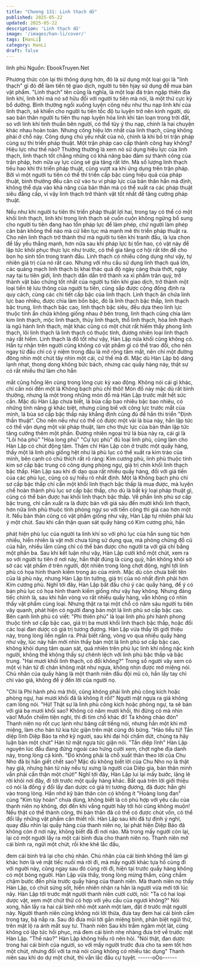 ```yaml
---
title: "Chương 131: Linh thạch dữ"
published: 2025-05-22
updated: 2025-05-22
description: 'Linh thạch dữ'
image: '/images/han-li/cover/'
tags: [HanLi]
category: HanLi
draft: false
---
```


linh phù
Nguồn: EbookTruyen.Net

Phương thức còn lại thì thông dụng hơn, đó là sử dụng một loại
gọi là "linh thạch" gì đó để làm tiền tệ giao dịch, người tu tiên hjay
sử dụng để mua bán vật phẩm.
"Linh thạch" tên cũng là nghĩa, là một loại đá tràn ngập thiên địa
linh khí, linh khí mà nó sở hữu đối với người tu tiên mà nói, là một
thứ cực kỳ bổ dưỡng.
Bình thường ngồi xuống luyện công nếu như thu nạp linh khí của
linh thạch, sẽ khiến cho người tu tiên tốc độ tu luyện trở nên kinh
người, dù sao bản thân người tu tiên thu nạp luyện hóa linh khí
tán loạn trong trời đất, so với linh khí tinh thuần bên người, có thể
tùy ý thu nạp, chính là hai chuyện khác nhau hoàn toàn.
Nhưng công hiệu lớn nhất của linh thạch, cũng không phải ở chỗ
này. Công dụng chủ yếu nhất của nó, chính là khi bố trí trận pháp
cùng sự thi triển pháp thuật.
Một trận pháp cao cấp thành công hay không? Hiệu lực như thế
nào? Thường thường là xem nó sử dụng hiệu lực của linh thạch,
linh thạch tốt chẳng những có khả năng bảo đảm sự thành công
của trận pháp, hơn nữa uy lực cũng sẽ gia tăng rất lớn.
Mà số lượng linh thạch tiêu hao khi thi triển pháp thuật, cũng vượt
xa khi ứng dụng trên trận pháp. Bởi vì một người tu tiên có thể thi
triển cấp bậc cùng hiệu quả của pháp thuật, bình thường đều căn
cứ vào tu vi pháp lực của bản thân hắn mà định, không thể dựa
vào khả năng của bản thân mà có thể xuất ra các pháp thuật siêu
đẳng cấp, vì vậy linh thạch trở thành vật tốt nhất để tăng cường
pháp thuật.

Nếu như khi người tu tiên thi triển pháp thuật lợi hai, trong tay có
thể có một khối linh thạch, linh khí trong linh thạch sẽ cuồn cuộn
không ngừng bổ sung cho người tu tiên đang hao tổn pháp lực để
làm phép, chứ người làm phép căn bản không thể nào mà cứ liên
tục mà mạnh mẽ thi triển pháp thuật ra.
Cho nên linh thạch trở thành thứ mà người tu tiên khi tranh đấu,
là lựa chọn để lấy yếu thắng mạnh, hơn nữa sau khi pháp lực bị
tổn hao, có vật này để lập tức khôi phục thực lực như trước, có
thể gia tăng cơ hội rất lớn để cho bọn họ sinh tồn trong tranh đấu.
Linh thạch có nhiều công dụng như vậy, tự nhiên giá trị của nó rất
cao.
Nhưng với nhu cầu sử dụng linh thạch quá lớn, các quáng mạch
linh thạch bị khai thác quá độ ngày càng thưa thớt, ngày nay tại tu
tiên giới, linh thạch dần dần trở thành xa xỉ phẩm trân quý, trở
thành vật bảo chứng tốt nhất của người tu tiên khi giao dịch, trở
thành một loại tiền tệ lưu thông của người tu tiên, cũng sắp được
cộng đồng định ra quy cách, cùng các chi tiết cấp bậc của linh
thạch.
Linh thạch ẩn chứa linh lực bao nhiêu, được chia làm bốn bậc, đó
là linh thạch bậc thấp, linh thạch bậc trung, linh thạch bậc cao,
linh thạch bậc siêu, đều dựa theo linh lực thuộc tính ẩn chứa
không giống nhau ở bên trong, linh thạch cũng chia làm kim linh
thạch, mộc linh thạch, thủy linh thạch, thổ linh thạch, hỏa linh
thạch là ngũ hành linh thạch, mặt khác cũng có một chút rất hiếm
thấy phong linh thạch, lôi linh thạch là linh thạch có thuộc tính,
đương nhiên loại linh thạch này rất hiếm.
Linh thạch là đồ tốt như vậy, Hàn Lập nửa khối cũng không có.
Hắn tự nhận trên người cũng không có vật phẩm gì có thể trao
đổi, cho nên ngay từ đầu chỉ có ý niệm trong đầu là mở rộng tầm
mắt, nên chỉ một đường đông nhìn một chút tây nhìn một cái, cứ
thế mà đi.
Mặc dù Hàn Lập bộ dáng lạnh nhạt, thong dong không bức bách,
nhưng các quầy hàng này, thật sự có rất nhiều thứ làm cho hắn

mắt cũng hồng lên cùng trong lòng cực kỳ xao động.
Không nói cái gì khác, chỉ cần nói đến một lá Không bạch phù chỉ
thôi! Món đồ này mặc dù rất bình thường, nhưng là một trong
những món đồ mà Hàn Lập trước mắt hết sức cần.
Mặc dù Hàn Lập chưa biết, lá bùa cấp bao nhiêu bậc bao nhiêu,
có những tính năng gì khác biệt, nhưng cũng biế với công lực
trước mắt của mình, lá bùa sơ cấp bậc thấp này khẳng định cũng
đủ để hắn thi triển "Định thần thuật".
Cho nên nếu như có thể có được một vài lá bùa này, hắn lập tức
có thể vận dụng một vài pháp thuật, làm cho thực lực của bản
thân lập tức tăng cường thêm một phần.
Đương nhiên ngoại trừ lá bùa này ra, cái gì là "Lôi hỏa phù" "Hỏa
long phù" "Cự lực phù" đủ loại linh phù, cũng làm cho Hàn Lập có
chút động tâm.
Thậm chí Hàn Lập còn ở trước một quầy hàng, thấy một lá linh
phù giống hệt như lá phù lục có thể xuất ra kim tráo của mình,
bên cạnh có chú thích rất rõ ràng: Kim cương phù, linh phù thuộc
tính kim sơ cấp bậc trung có công dụng phòng ngự, giá trị chín
khối linh thạch bậc thấp.
Hàn Lập sau khi đi dạo qua rất nhiều quầy hàng, đối với giá tiền
của các phù lục, cũng có sự hiểu rõ nhất định. Một lá Không bạch
phù chỉ sơ cấp bậc thấp chỉ cần một khối linh thạch bậc thấp là
mua được, mà luyện chế hoàn thành phù lục sơ cấp bậc thấp,
cho dù là bất kỳ loại pháp thuật gì, cũng có thể bán được hai khối
linh thạch bậc thấp.
Về phần linh phù sơ cấp bậc trung, chỉ cần xuất ra là được bán
với giá sáu đến mười khối linh thạch, hơn nữa linh phù thuộc tính
phòng ngự so với tiến công thì giá cao hơn một ít.
Nếu bản thân cũng có vật phẩm giống như vậy, Hàn Lập tự nhiên
phải lưu ý một chút.
Sau khi cẩn thận quan sát quầy hàng có Kim cương phù, hắn

phát hiện phù lục của người ta linh khí so với phù lục của hắn
sung túc hơn nhiều, hiển nhiên là vật mới chưa từng sử dụng
qua, mà phỏng chừng đồ cũ của hắn, nhiều lắm cũng chỉ có thể
bán được cho người ta với giá chỉ bằng một phần ba.
Sau khi kết luận như vậy, Hàn Lập cười khổ một chút, xem ra so
với người tu tiên ở nơi này, hắn thật đúng là cùng quỷ, hắn không
khỏi sờ sờ các vật phẩm ở trên người, đột nhiên trong lòng chợt
động, nghĩ tới linh phù có họa hình thanh kiếm trong áo của mình.
Mặc dù còn chưa biết tên của lá phù này, nhưng Hàn Lập tin
tưởng, giá trị của nó nhất định phải hơn Kim cương phù.
Nghĩ tới đây, Hàn Lập bắt đầu chú ý các quầy hàng, để ý có bán
phù lục có họa hình thanh kiếm giống như vậy hay không.
Nhưng đáng tiếc chính là, sau khi hắn vòng vo rất nhiều quầy
hàng, vẫn không có nhìn thấy vật phẩm cùng loại. Nhưng thật ra
tại một chỗ có năm sáu người tu tiên vây quanh, phát hiện có
người đang bán một lá linh phù sơ cấp bậc cao.
Bên cạnh linh phù có viết: "Phi thiên phù" là loại linh phù phi hành
phong thuộc tính sơ cấp bậc cao, giá trị ba mươi khối linh thạch
bậc thấp, hoặc đổi các loại đan dược có giá trị tương đương.
Hàn Lập vừa thấy lời giới thiệu này, trong lòng liền ngẩn ra.
Phải biết rằng, vòng vo qua nhiều quầy hàng như vậy, lúc này hắn
mới nhìn thấy bán một lá linh phù sơ cấp bậc cao, không khỏi
dụng tâm quan sát, quả nhiên trên phù lục linh khí nồng nặc kinh
người, không thể không thấy sự chênh lệch với linh phù bậc thấp
và bậc trung.
"Hai mươi khối linh thạch, có đổi không?" Trong số người vây xem
có một vị hán tử đi chân không mặt như ngựa, không nhịn được
mở miệng nói.
Chủ nhân của quầy hàng là một thanh niên đầu đội mũ cỏ, hắn
lấy tay chỉ chỉ vào giá, không để ý đến lời của người nọ.

"Chỉ là Phi hành phù mà thôi, cũng không phải linh phù công kích
hoặc phòng ngự, hai mươi khối đã là không ít rồi!" Người mặt
ngựa ra giá không cam lòng nói.
"Hừ! Thật sự là linh phù công kích hoặc phòng ngự, ta sẽ bán với
giá ba mươi khối sao? Không có năm mươi khối, thì đừng có mà
nhìn vào! Muốn chiếm tiện nghi, thì đi tìm chỗ khác đi! Ta không
chào đón" Thanh niên nọ rốt cục lạnh như băng cất tiếng nói,
nhưng hắn một khi mở miệng, làm cho hán tử kia tức giận trên
mặt cũng đỏ bừng.
"Hảo tiểu tử! Tần diệp lĩnh Diệp Báo ta nhớ kỹ ngươi, sau khi đại
hội chấm dứt, chúng ta hãy luận bàn một chút" Hán tử mặt ngựa
tức giận nói.
"Tần diệp lĩnh" Hàn Lập nguyên lúc đầu đang đứng ngoài cao
hứng cười xem, chợt nghe địa danh này, trong lòng cả kinh.
"Đó không phải là chỗ xuất thân theo lời của Chu Nho đã bị hắn
giết chết sao? Mặc dù không biết lời của Chu Nho nọ là thật hay
giả, nhưng hán tử này nếu tự xưng là người của Diệp gia, bản
thân mình vẫn phải cẩn thận một chút!"
Nghĩ tới đây, Hàn Lập lui lại mấy bước, lặng lẽ rời khỏi nơi đây, đi
tới trước một quầy hàng khác. Bất quá trên lời giới thiệu có nói là
đồng ý đổi lấy đan dược có giá trị tương đương, đã được hắn ghi
vào trong lòng.
Hắn nhớ kỹ bản thân còn có không ít "Hoàng long đan" cùng "Kim
tủy hoàn" chưa dùng, không biết là có phù hợp với yêu cầu của
thanh niên nọ không, đợi đến khi vắng người hãy tới hỏi cũng
không muộn! Nếu thật có thể thành công, thì bản thân đã có thể
có được chút vốn, có thể đổi lấy những vật phẩm cần thiết rồi.
Hàn Lập sau khi đã tự định ý nghĩ, quay đầu nhìn lại quầy hàng
của thanh niên nọ, lại phát hiện Diệp Báo đã không còn ở nơi này,
không biết đã đi nơi nào. Mà trong mấy người còn lại, lại có một
người lấy ra một cái bình đưa cho thanh niên nọ.
Thanh niên mở cái bình ra, ngửi một chút, rồi khe khẽ lắc đầu,

đem cái bình trả lại cho chủ nhân. Chủ nhân của cái bình không
thể làm gì khác hơn là vẻ mặt tiếc nuối mà rời đi, mà mấy người
khác tựa hồ cùng đi với người này, cũng ngay sau đó cùng rời đi,
hiện tại trước quầy hàng không có một bóng người.
Hàn Lập vừa thấy, trong lòng mừng thầm, cũng chầm chậm bước
đến phía trước quầy hàng của thanh niên. Mà thanh niên nọ thấy
Hàn Lập, có chút sửng sốt, hiển nhiên nhận ra hắn là người vừa
mới tới lúc nãy.
Hàn Lập tới trước mặt người thanh niên cười cười, nói:
"Ta có hai loại dược vật, xem một chút thử có hợp với yêu cầu của
ngươi không?"
Nói xong, hắn lấy ra hai cái bình nhỏ một xanh một lam, đặt ở
trước mặt người này.
Người thanh niên cũng không nói lời thừa, đưa tay đem hai cái
bình cầm trong tay, bậ nắp ra. Sau đó đưa mũi tới gần miệng
bình, phân biệt ngửi thử, trên mặt lộ ra ánh mắt suy tư.
Thanh niên Sau khi trầm ngâm một lát, cũng không có lập tức hồi
phục, mà đem cái bình nhẹ nhàng đưa trở về trước mặt Hàn Lập.
"Thế nào?" Hàn Lập không hiểu rõ nên hỏi.
"Nói thật, đan dược trong hai cái bình của ngươi, so với mấy
người trước đưa cho ta xem tốt hơn một chút, nhưng đối với ta mà
nói cũng không có nhiều tác dụng" Thanh niên sau khi do dự một
chút, thì vẫn lắc đầu cự tuyệt.
------oOo------
